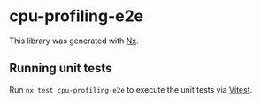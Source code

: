 # cpu-profiling-e2e

This library was generated with [Nx](https://nx.dev).

## Running unit tests

Run `nx test cpu-profiling-e2e` to execute the unit tests via [Vitest](https://vitest.dev/).
